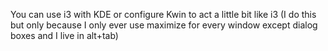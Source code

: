 You can use i3 with KDE or configure Kwin to act a little bit like i3 (I do this but only because I only ever use maximize for every window except dialog boxes and I live in alt+tab)
